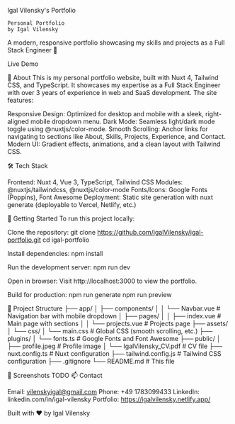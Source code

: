 Igal Vilensky's Portfolio

    Personal Portfolio
    by Igal Vilensky

A modern, responsive portfolio showcasing my skills and projects as a Full Stack Engineer 🚀

Live Demo

📖 About
This is my personal portfolio website, built with Nuxt 4, Tailwind CSS, and TypeScript. It showcases my expertise as a Full Stack Engineer with over 3 years of experience in web and SaaS development. The site features:

Responsive Design: Optimized for desktop and mobile with a sleek, right-aligned mobile dropdown menu.
Dark Mode: Seamless light/dark mode toggle using @nuxtjs/color-mode.
Smooth Scrolling: Anchor links for navigating to sections like About, Skills, Projects, Experience, and Contact.
Modern UI: Gradient effects, animations, and a clean layout with Tailwind CSS.

🛠️ Tech Stack

Frontend: Nuxt 4, Vue 3, TypeScript, Tailwind CSS
Modules: @nuxtjs/tailwindcss, @nuxtjs/color-mode
Fonts/Icons: Google Fonts (Poppins), Font Awesome
Deployment: Static site generation with nuxt generate (deployable to Vercel, Netlify, etc.)

🚀 Getting Started
To run this project locally:

Clone the repository:
git clone https://github.com/igalVilensky/igal-portfolio.git
cd igal-portfolio

Install dependencies:
npm install

Run the development server:
npm run dev

Open in browser: Visit http://localhost:3000 to view the portfolio.

Build for production:
npm run generate
npm run preview

📂 Project Structure
├── app/
│ ├── components/
│ │ └── Navbar.vue # Navigation bar with mobile dropdown
│ ├── pages/
│ │ ├── index.vue # Main page with sections
│ │ └── projects.vue # Projects page
├── assets/
│ └── css/
│ └── main.css # Global CSS (smooth scrolling, etc.)
├── plugins/
│ └── fonts.ts # Google Fonts and Font Awesome
├── public/
│ ├── profile.jpeg # Profile image
│ └── IgalVilensky_CV.pdf # CV file
├── nuxt.config.ts # Nuxt configuration
├── tailwind.config.js # Tailwind CSS configuration
├── .gitignore
└── README.md # This file

📸 Screenshots
TODO
📫 Contact

Email: vilenskyigal@gmail.com
Phone: +49 1783099433
LinkedIn: linkedin.com/in/igal-vilensky
Portfolio: https://igalvilensky.netlify.app/

Built with ❤️ by Igal Vilensky
